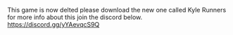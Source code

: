 This game is now delted please download the new one called Kyle Runners for more info about this join the discord below.
   https://discord.gg/yYAevqcS9Q

